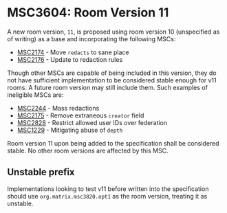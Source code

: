 # MSC3604: Room Version 11

A new room version, `11`, is proposed using room version 10 (unspecified as of writing) as a base
and incorporating the following MSCs:

* [MSC2174](https://github.com/matrix-org/matrix-spec-proposals/pull/2174) - Move `redacts` to sane place
* [MSC2176](https://github.com/matrix-org/matrix-spec-proposals/pull/2176) - Update to redaction rules

Though other MSCs are capable of being included in this version, they do not have sufficient implementation to be
considered stable enough for v11 rooms. A future room version may still include them. Such examples of ineligible MSCs
are:

* [MSC2244](https://github.com/matrix-org/matrix-spec-proposals/pull/2244) - Mass redactions
* [MSC2175](https://github.com/matrix-org/matrix-spec-proposals/pull/2175) - Remove extraneous `creator` field
* [MSC2828](https://github.com/matrix-org/matrix-spec-proposals/pull/2828) - Restrict allowed user IDs over federation
* [MSC1229](https://github.com/matrix-org/matrix-spec-proposals/issues/1229) - Mitigating abuse of `depth`

Room version 11 upon being added to the specification shall be considered stable. No other room versions are affected
by this MSC.

## Unstable prefix

Implementations looking to test v11 before written into the specification should use `org.matrix.msc3820.opt1`
as the room version, treating it as unstable.
